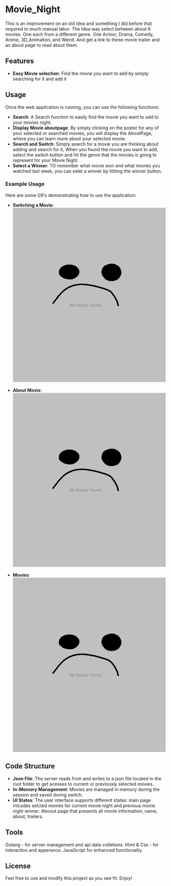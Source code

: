# Movie_Night
This is an improvement on an old idea and something I did before that required to much manual labor. The Idea was select between about 6 movies. One each from a different genre. One Action, Drama, Comedy, Anime, 3D_Animation, and Weird. And get a link to these movie trailer and an about page to read about them.


## Features

- **Easy Movie selection**: Find the movie you want to add by simply searching for it and add it



## Usage

Once the web application is running, you can use the following functions:

- **Search**: A Search function to easily find the movie you want to add to your movies night.
- **Display Movie aboutpage**: By simply clicking on the poster for any of your selected or searched movies, you will display the AboutPage, where you can learn more about your selected movie.
- **Search and Switch**: Simply search for a movie you are thinking about adding and search for it, When you found the movie you want to add, select the switch button and hit the genre that the movies is going to represent for your Movie Night.
- **Select a Winner**: TO remember what movie won and what movies you watched last week, you can selet a winner by hitting the winner button.

### Example Usage

Here are some GIFs demonstrating how to use the application:

- **Switching a Movie**:  
  ![Add and Complete Task](static/images/No-Picture-Found.png)

- **About Movie**:  
  ![Display Task](static/images/No-Picture-Found.png)

- **Movies**:  
  ![Movies](static/images/No-Picture-Found.png)

## Code Structure

- **Json File**: The server reads from and writes to a json file located in the root folder to get acesses to current or previously selected movies.
- **In-Memory Management**: Movies are managed in memory during the session and saved during switch.
- **UI States**: The user interface supports different states: main page inlcudes selcted movies for current movie night and previous movie night winner. Aboout page that presents all movie information, name, about, trailers.

## Tools

Golang - for server management and api data colletions.
Html & Css - for interaction and apperance.
JavaScript for enhanced functionaltiy.



## License

Feel free to use and modify this project as you see fit. Enjoy!